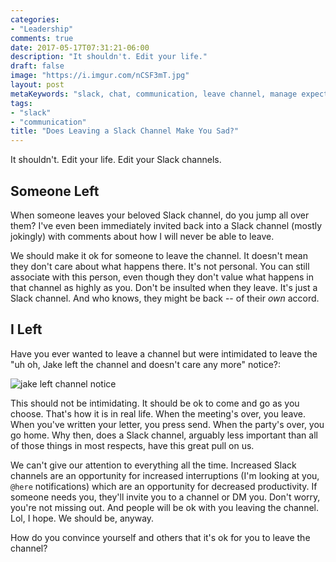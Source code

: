 ```yaml
---
categories:
- "Leadership"
comments: true
date: 2017-05-17T07:31:21-06:00
description: "It shouldn't. Edit your life."
draft: false
image: "https://i.imgur.com/nCSF3mT.jpg"
layout: post
metaKeywords: "slack, chat, communication, leave channel, manage expectations, edit life"
tags:
- "slack"
- "communication"
title: "Does Leaving a Slack Channel Make You Sad?"
---
```


It shouldn't.  Edit your life.  Edit your Slack channels.

<!--more-->

## Someone Left

When someone leaves your beloved Slack channel, do you jump all over them?  I've even been immediately invited back into a Slack channel (mostly jokingly) with comments about how I will never be able to leave.  

We should make it ok for someone to leave the channel.  It doesn't mean they don't care about what happens there.  It's not personal.  You can still associate with this person, even though they don't value what happens in that channel as highly as you.   Don't be insulted when they leave.  It's just a Slack channel.  And who knows, they might be back -- of their *own* accord.

## I Left

Have you ever wanted to leave a channel but were intimidated to leave the "uh oh, Jake left the channel and doesn't care any more" notice?:

![jake left channel notice](https://i.imgur.com/Fza6fZo.png)

This should not be intimidating.  It should be ok to come and go as you choose.  That's how it is in real life. When the meeting's over, you leave.  When you've written your letter, you press send.  When the party's over, you go home.  Why then, does a Slack channel, arguably less important than all of those things in most respects, have this great pull on us.  

We can't give our attention to everything all the time.  Increased Slack channels are an opportunity for increased interruptions (I'm looking at you, `@here` notifications) which are an opportunity for decreased productivity.  If someone needs you, they'll invite you to a channel or DM you.  Don't worry, you're not missing out.  And people will be ok with you leaving the channel.  Lol, I hope.  We should be, anyway.

How do you convince yourself and others that it's ok for you to leave the channel?
